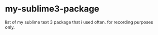 # my-sublime3-package
list of my sublime text 3 package that i used often. for recording purposes only.
